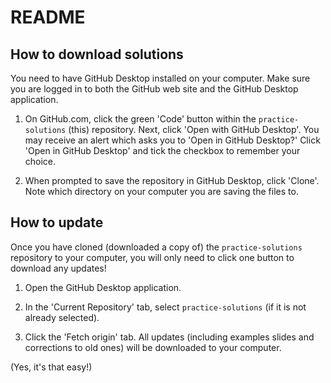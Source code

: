 # README

## How to download solutions

You need to have GitHub Desktop installed on your computer. Make sure you are logged in to both the GitHub web site and the GitHub Desktop application.

1. On GitHub.com, click the green 'Code' button within the `practice-solutions` (this) repository. Next, click 'Open with GitHub Desktop'. You may receive an alert which asks you to 'Open in GitHub Desktop?' Click 'Open in GitHub Desktop' and tick the checkbox to remember your choice.

2. When prompted to save the repository in GitHub Desktop, click 'Clone'. Note which directory on your computer you are saving the files to.

## How to update

Once you have cloned (downloaded a copy of) the `practice-solutions` repository to your computer, you will only need to click one button to download any updates!

1. Open the GitHub Desktop application.

2. In the 'Current Repository' tab, select `practice-solutions` (if it is not already selected).

3. Click the 'Fetch origin' tab. All updates (including examples slides and corrections to old ones) will be downloaded to your computer.

(Yes, it's that easy!)
